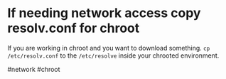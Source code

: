 # If needing network access copy resolv.conf for chroot

If you are working in chroot and you want to download something. `cp`
`/etc/resolv.conf` to the `/etc/resolve` inside your chrooted environment. 

  #network #chroot


